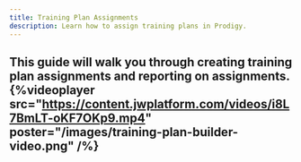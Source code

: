 ```yaml
---
title: Training Plan Assignments
description: Learn how to assign training plans in Prodigy.
---
```


This guide will walk you through creating training plan assignments and reporting on assignments.
{%videoplayer src="https://content.jwplatform.com/videos/i8L7BmLT-oKF7OKp9.mp4" poster="/images/training-plan-builder-video.png" /%}
---

